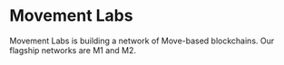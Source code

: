 # Movement Labs
Movement Labs is building a network of Move-based blockchains. Our flagship networks are M1 and M2.
